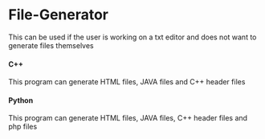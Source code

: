 # File-Generator

This can be used if the user is working on a txt editor and does not want to generate files themselves



#### C++
This program can generate HTML files, JAVA files and C++ header files

#### Python
This program can generate HTML files, JAVA files, C++ header files and php files

